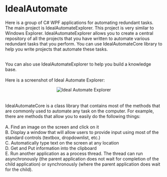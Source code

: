 # IdealAutomate
Here is a group of C# WPF applications for automating redundant tasks.
The main project is IdealAutomateExplorer. This project is very similar to Windows Explorer. IdealAutomateExplorer allows
you to create a central repository of all the projects that you have written to automate various redundant tasks that you perform. 
You can use IdealAutomateCore library to help you write projects that automate these tasks. <br/><br/>

You can also use IdealAutomateExplorer to help you build a knowledge base.<br/><br/>
Here is a screenshot of Ideal Automate Explorer:<br/>
<center>
<img src="http://www.idealautomate.com/images/IdealAutomateExplorer.PNG" border="0" alt="Ideal Automate Explorer" />

</center><br/><br/>
IdealAutomateCore is a class library that contains most of the methods that are commonly used to automate any task on the computer. For example, there are methods that allow you to easily do the following things: <br/><br/>
A. Find an image on the screen and click on it <br/>
B. Display a window that will allow users to provide input using most of the standard controls (textbox, dropdownlist, etc.)<br/>
C. Automatically type text on the screen at any location<br/>
D. Get and Put information into the clipboard<br/>
E. Run another application as a process thread. The thread can run asynchronously (the parent application does not wait for completion of the child application) or synchronously (where the parent application does wait for the child). <br/><br/>
